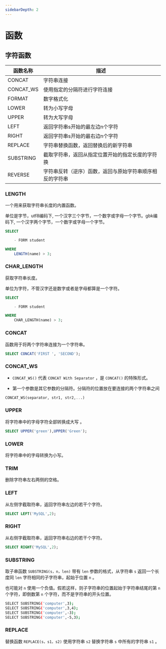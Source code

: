 ```yaml
---
sidebarDepth: 2
---
```


# 函数

## 字符函数

|函数名称|描述|
|---|----|
|CONCAT| 字符串连接|
|CONCAT_WS| 使用指定的分隔符进行字符连接|
|FORMAT| 数字格式化|
|LOWER| 转为小写字母|
|UPPER| 转为大写字母|
|LEFT|  返回字符串s开始的最左边n个字符|
|RIGHT| 返回字符串s开始的最右边n个字符|
|REPLACE| 字符串替换函数，返回替换后的新字符串|
|SUBSTRING| 截取字符串，返回从指定位置开始的指定长度的字符换|
|REVERSE| 字符串反转（逆序）函数，返回与原始字符串顺序相反的字符串|

### LENGTH

一个用来获取字符串长度的内置函数。

单位是字节，utf8编码下, 一个汉字三个字节，一个数字或字母一个字节。gbk编码下, 一个汉字两个字节，一个数字或字母一个字节。

``` sql
SELECT

    - FORM student

WHERE
    LENGTH(name) > 3;
```

### CHAR_LENGTH

获取字符串长度。

单位为字符，不管汉字还是数字或者是字母都算是一个字符。

``` sql
SELECT

    - FORM student

WHERE
    CHAR_LENGTH(name) > 3;
```

### CONCAT 

函数用于将两个字符串连接为一个字符串。

``` sql
SELECT CONCAT('FIRST ', 'SECOND');
```

### CONCAT_WS 

* `CONCAT_WS()` 代表 `CONCAT With Separator` ，是 `CONCAT()` 的特殊形式。   

* 第一个参数是其它参数的分隔符。分隔符的位置放在要连接的两个字符串之间

``` sql
CONCAT_WS(separator, str1, str2,...)
```

### UPPER

将字符串中的字母字符全部转换成大写  。

``` sql
SELECT UPPER('green'),UPPER('Green');
```

### LOWER

将字符串中的字母转换为小写。

### TRIM

删除字符串左右两侧的空格。

### LEFT

从左侧字截取符串，返回字符串左边的若干个字符。

``` sql
SELECT LEFT('MySQL',2);
```

### RIGHT

从右侧字截取符串，返回字符串右边的若干个字符。

``` sql
SELECT RIGHT('MySQL',2);
```

### SUBSTRING

取子串函数 `SUBSTRING(s，n，len)` 带有 `len` 参数的格式，从字符串 `s` 返回一个长度同 `len` 字符相同的子字符串，起始于位置 `n` 。

也可能对 `n` 使用一个负值。假若这样，则子字符串的位置起始于字符串结尾的第 `n` 个字符，即倒数第 `n` 个字符，而不是字符串的开头位置。

``` sh
SELECT SUBSTRING('computer',3);
SELECT SUBSTRING('computer',3,4);
SELECT SUBSTRING('computer',-3);
SELECT SUBSTRING('computer',-5,3);
```

### REPLACE

替换函数 `REPLACE(s，s1，s2)` 使用字符串 `s2` 替换字符串 `s` 中所有的字符串 `s1` 。

